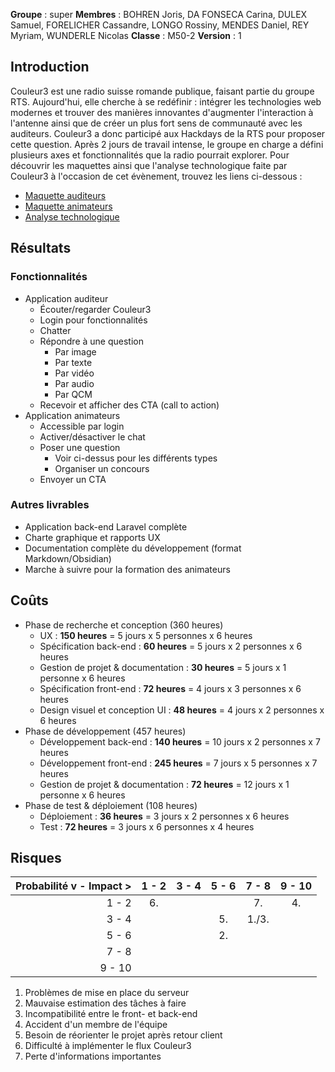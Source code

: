 **Groupe** : super
**Membres** : BOHREN Joris, DA FONSECA Carina, DULEX Samuel, FORELICHER Cassandre, LONGO Rossiny, MENDES Daniel, REY Myriam, WUNDERLE Nicolas
**Classe** : M50-2
**Version** : 1
## Introduction
Couleur3 est une radio suisse romande publique, faisant partie du groupe RTS. Aujourd'hui, elle cherche à se redéfinir : intégrer les technologies web modernes et trouver des manières innovantes d'augmenter l'interaction à l'antenne ainsi que de créer un plus fort sens de communauté avec les auditeurs. 
Couleur3 a donc participé aux Hackdays de la RTS pour proposer cette question. Après 2 jours de travail intense, le groupe en charge a défini plusieurs axes et fonctionnalités que la radio pourrait explorer. Pour découvrir les maquettes ainsi que l'analyse technologique faite par Couleur3 à l'occasion de cet évènement, trouvez les liens ci-dessous : 
- [Maquette auditeurs](https://www.figma.com/proto/SXif9hDExKx45KslyAtD9l/wirefame-Couleur-3?page-id=143:10710&node-id=165-10721&viewport=210,432,0.4&scaling=min-zoom&starting-point-node-id=225:12451)
- [Maquette animateurs](https://www.figma.com/proto/SXif9hDExKx45KslyAtD9l/wirefame-Couleur-3?page-id=304:13539&node-id=304-14137&viewport=526,413,0.11&scaling=scale-down&starting-point-node-id=304:14070)
- [Analyse technologique](https://acrobat.adobe.com/link/track?uri=urn:aaid:scds:US:f5f80f5f-99eb-34c8-8145-67f03e37e330&viewer!megaVerb=group-discover)
## Résultats 
### Fonctionnalités
- Application auditeur
	- Écouter/regarder Couleur3
	- Login pour fonctionnalités
	- Chatter
	- Répondre à une question 
		- Par image
		- Par texte
		- Par vidéo
		- Par audio
		- Par QCM
	- Recevoir et afficher des CTA (call to action)
- Application animateurs
	- Accessible par login
	- Activer/désactiver le chat
	- Poser une question
		- Voir ci-dessus pour les différents types
		- Organiser un concours
	- Envoyer un CTA
### Autres livrables
- Application back-end Laravel complète
- Charte graphique et rapports UX
- Documentation complète du développement (format Markdown/Obsidian)
- Marche à suivre pour la formation des animateurs
## Coûts
- Phase de recherche et conception (360 heures)
	- UX : **150 heures** = 5 jours x 5 personnes x 6 heures
	- Spécification back-end : **60 heures** = 5 jours x 2 personnes x 6 heures
	- Gestion de projet & documentation : **30 heures** = 5 jours x 1 personne x 6 heures
	- Spécification front-end : **72 heures** = 4 jours x 3 personnes x 6 heures
	- Design visuel et conception UI : **48 heures** = 4 jours x 2 personnes x 6 heures
- Phase de développement (457 heures)
	- Développement back-end : **140 heures** = 10 jours x 2 personnes x 7 heures
	- Développement front-end : **245 heures** = 7 jours x 5 personnes x 7 heures
	- Gestion de projet & documentation : **72 heures** = 12 jours x 1 personne x 6 heures
- Phase de test & déploiement (108 heures)
	- Déploiement : **36 heures** = 3 jours x 2 personnes x 6 heures
	- Test : **72 heures** = 3 jours x 6 personnes x 4 heures
## Risques
| Probabilité v - Impact > | 1 - 2 | 3 - 4 | 5 - 6 | 7 - 8 | 9 - 10 |
| ------------------------:|:-----:|:-----:|:-----:|:-----:|:------:|
|                    1 - 2 |  6.   |       |       |  7.   |   4.   |
|                    3 - 4 |       |       |  5.   | 1./3. |        |
|                    5 - 6 |       |       |  2.   |       |        |
|                    7 - 8 |       |       |       |       |        |
|                   9 - 10 |       |       |       |       |        |
1. Problèmes de mise en place du serveur
2. Mauvaise estimation des tâches à faire 
3. Incompatibilité entre le front- et back-end 
4. Accident d'un membre de l'équipe
5. Besoin de réorienter le projet après retour client
6. Difficulté à implémenter le flux Couleur3
7. Perte d'informations importantes 
